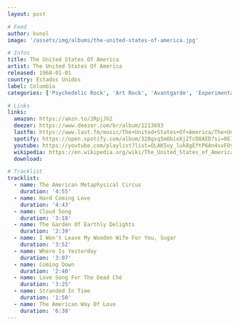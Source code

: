 ```yaml
---
layout: post

# Feed
author: kvnol
image: '/assets/img/albums/the-united-states-of-america.jpg'

# Infos
title: The United States Of America
artist: The United States Of America
released: 1968-01-01
country: Estados Unidos
label: Columbia
categories: ['Psychedelic Rock', 'Art Rock', 'Avantgarde', 'Experimental Rock']

# Links
links:
  amazon: https://amzn.to/2RpjJh2
  deezer: https://www.deezer.com/br/album/1213693
  lastfm: https://www.last.fm/music/The+United+States+Of+America/The+United+States+Of+America
  spotify: https://open.spotify.com/album/328gsq5mObioXj2TcD8AED?si=0EI4ODakQuOkZoWaQhF4fw
  youtube: https://youtube.com/playlist?list=OLAK5uy_luk8gEftP6An4svFOyDF3BAOm8n2oA_5c
  wikipedia: https://en.wikipedia.org/wiki/The_United_States_of_America_(band)
  download:

# Tracklist
tracklist:
  - name: The American Metaphysical Circus
    duration: '4:55'
  - name: Hard Coming Love
    duration: '4:43'
  - name: Cloud Song
    duration: '3:18'
  - name: The Garden Of Earthly Delights
    duration: '2:39'
  - name: I Won't Leave My Wooden Wife For You, Sugar
    duration: '3:52'
  - name: Where Is Yesterday
    duration: '3:07'
  - name: Coming Down
    duration: '2:40'
  - name: Love Song For The Dead Ché
    duration: '3:25'
  - name: Stranded In Time
    duration: '1:50'
  - name: The American Way Of Love
    duration: '6:38'
---
```


